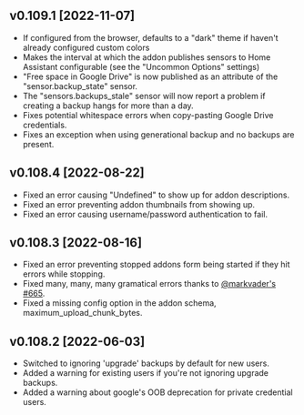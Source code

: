 ## v0.109.1 [2022-11-07]
* If configured from the browser, defaults to a "dark" theme if haven't already configured custom colors
* Makes the interval at which the addon publishes sensors to Home Assistant configurable (see the "Uncommon Options" settings)
* "Free space in Google Drive" is now published as an attribute of the "sensor.backup_state" sensor.
* The "sensors.backups_stale" sensor will now report a problem if creating a backup hangs for more than a day.
* Fixes potential whitespace errors when copy-pasting Google Drive credentials.
* Fixes an exception when using generational backup and no backups are present.

## v0.108.4 [2022-08-22]
* Fixed an error causing "Undefined" to show up for addon descriptions.
* Fixed an error preventing addon thumbnails from showing up.
* Fixed an error causing username/password authentication to fail.

## v0.108.3 [2022-08-16]
* Fixed an error preventing stopped addons form being started if they hit errors while stopping. 
* Fixed many, many, many gramatical errors thanks to [@markvader's](https://github.com/markvader) [#665](https://github.com/sabeechen/hassio-google-drive-backup/pull/665).
* Fixed a missing config option in the addon schema, maximum_upload_chunk_bytes.

## v0.108.2 [2022-06-03]
* Switched to ignoring 'upgrade' backups by default for new users.
* Added a warning for existing users if you're not ignoring upgrade backups.
* Added a warning about google's OOB deprecation for private credential users.
